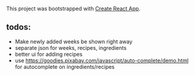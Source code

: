 This project was bootstrapped with [Create React App](https://github.com/facebook/create-react-app).

## todos:

-   Make newly added weeks be shown right away
-   separate json for weeks, recipes, ingredients
-   better ui for adding recipes
-   use https://goodies.pixabay.com/javascript/auto-complete/demo.html for autocomplete on ingredients/recipes
